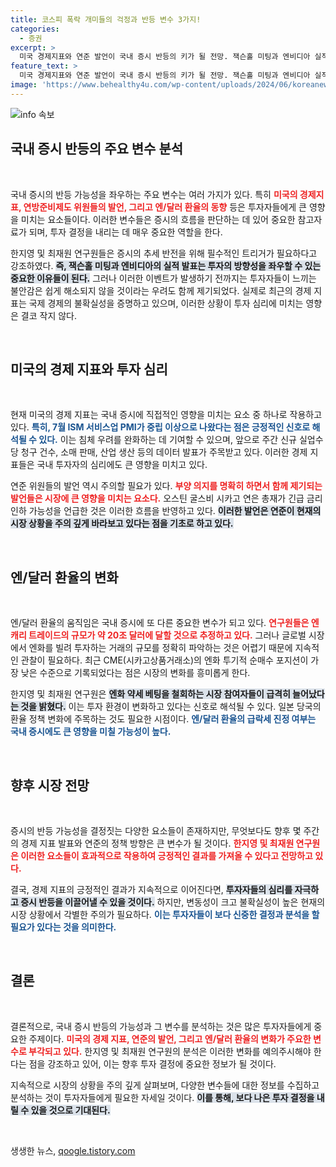 ```yaml
---
title: 코스피 폭락 개미들의 걱정과 반등 변수 3가지!
categories:
  - 증권
excerpt: >
  미국 경제지표와 연준 발언이 국내 증시 반등의 키가 될 전망. 잭슨홀 미팅과 엔비디아 실적 발표에 촉각을 곤두세우며, 환율 움직임에도 주의해야 할 시점이다.
feature_text: >
  미국 경제지표와 연준 발언이 국내 증시 반등의 키가 될 전망. 잭슨홀 미팅과 엔비디아 실적 발표에 촉각을 곤두세우며, 환율 움직임에도 주의해야 할 시점이다.
image: 'https://www.behealthy4u.com/wp-content/uploads/2024/06/koreanews.jpg'
---
```


<p><img src="https://www.behealthy4u.com/wp-content/uploads/2024/06/koreanews.jpg" alt="info 속보" /></p>

<h2 data-ke-size="size26">국내 증시 반등의 주요 변수 분석</h2>

<p data-ke-size="size16">&nbsp;</p>

<p>국내 증시의 반등 가능성을 좌우하는 주요 변수는 여러 가지가 있다. 특히 <b><span style="color: #ee2323;">미국의 경제지표, 연방준비제도 위원들의 발언, 그리고 엔/달러 환율의 동향</span></b> 등은 투자자들에게 큰 영향을 미치는 요소들이다. 이러한 변수들은 증시의 흐름을 판단하는 데 있어 중요한 참고자료가 되며, 투자 결정을 내리는 데 매우 중요한 역할을 한다. </p>

<p>한지영 및 최재원 연구원들은 증시의 추세 반전을 위해 필수적인 트리거가 필요하다고 강조하였다. <b><span style="background-color: #21538527;">즉, 잭슨홀 미팅과 엔비디아의 실적 발표는 투자의 방향성을 좌우할 수 있는 중요한 이유들이 된다.</span></b> 그러나 이러한 이벤트가 발생하기 전까지는 투자자들이 느끼는 불안감은 쉽게 해소되지 않을 것이라는 우려도 함께 제기되었다. 실제로 최근의 경제 지표는 국제 경제의 불확실성을 증명하고 있으며, 이러한 상황이 투자 심리에 미치는 영향은 결코 작지 않다.</p>

<p data-ke-size="size16">&nbsp;</p>

<h2 data-ke-size="size26">미국의 경제 지표와 투자 심리</h2>

<p data-ke-size="size16">&nbsp;</p>

<p>현재 미국의 경제 지표는 국내 증시에 직접적인 영향을 미치는 요소 중 하나로 작용하고 있다. <b><span style="color: #1a5490;">특히, 7월 ISM 서비스업 PMI가 중립 이상으로 나왔다는 점은 긍정적인 신호로 해석될 수 있다.</span></b> 이는 침체 우려를 완화하는 데 기여할 수 있으며, 앞으로 주간 신규 실업수당 청구 건수, 소매 판매, 산업 생산 등의 데이터 발표가 주목받고 있다. 이러한 경제 지표들은 국내 투자자의 심리에도 큰 영향을 미치고 있다.</p>

<p>연준 위원들의 발언 역시 주의할 필요가 있다. <b><span style="color: #ee2323;">부양 의지를 명확히 하면서 함께 제기되는 발언들은 시장에 큰 영향을 미치는 요소다.</span></b> 오스틴 굴스비 시카고 연은 총재가 긴급 금리인하 가능성을 언급한 것은 이러한 흐름을 반영하고 있다. <b><span style="background-color: #21538527;">이러한 발언은 연준이 현재의 시장 상황을 주의 깊게 바라보고 있다는 점을 기초로 하고 있다.</span></b></p>

<p data-ke-size="size16">&nbsp;</p>

<h2 data-ke-size="size26">엔/달러 환율의 변화</h2>

<p data-ke-size="size16">&nbsp;</p>

<p>엔/달러 환율의 움직임은 국내 증시에 또 다른 중요한 변수가 되고 있다. <b><span style="color: #ee2323;">연구원들은 엔캐리 트레이드의 규모가 약 20조 달러에 달할 것으로 추정하고 있다.</span></b> 그러나 글로벌 시장에서 엔화를 빌려 투자하는 거래의 규모를 정확히 파악하는 것은 어렵기 때문에 지속적인 관찰이 필요하다. 최근 CME(시카고상품거래소)의 엔화 투기적 순매수 포지션이 가장 낮은 수준으로 기록되었다는 점은 시장의 변화를 흥미롭게 한다.</p>

<p>한지영 및 최재원 연구원은 <b><span style="background-color: #21538527;">엔화 약세 베팅을 철회하는 시장 참여자들이 급격히 늘어났다는 것을 밝혔다.</span></b> 이는 투자 환경이 변화하고 있다는 신호로 해석될 수 있다. 일본 당국의 환율 정책 변화에 주목하는 것도 필요한 시점이다. <b><span style="color: #1a5490;">엔/달러 환율의 급락세 진정 여부는 국내 증시에도 큰 영향을 미칠 가능성이 높다.</span></b></p>

<p data-ke-size="size16">&nbsp;</p>

<h2 data-ke-size="size26">향후 시장 전망</h2>

<p data-ke-size="size16">&nbsp;</p>

<p>증시의 반등 가능성을 결정짓는 다양한 요소들이 존재하지만, 무엇보다도 향후 몇 주간의 경제 지표 발표와 연준의 정책 방향은 큰 변수가 될 것이다. <b><span style="color: #ee2323;">한지영 및 최재원 연구원은 이러한 요소들이 효과적으로 작용하여 긍정적인 결과를 가져올 수 있다고 전망하고 있다.</span></b> </p>

<p>결국, 경제 지표의 긍정적인 결과가 지속적으로 이어진다면, <b><span style="background-color: #21538527;">투자자들의 심리를 자극하고 증시 반등을 이끌어낼 수 있을 것이다.</span></b> 하지만, 변동성이 크고 불확실성이 높은 현재의 시장 상황에서 각별한 주의가 필요하다. <b><span style="color: #1a5490;">이는 투자자들이 보다 신중한 결정과 분석을 할 필요가 있다는 것을 의미한다.</span></b></p>

<p data-ke-size="size16">&nbsp;</p>

<h2 data-ke-size="size26">결론</h2>

<p data-ke-size="size16">&nbsp;</p>

<p>결론적으로, 국내 증시 반등의 가능성과 그 변수를 분석하는 것은 많은 투자자들에게 중요한 주제이다. <b><span style="color: #ee2323;">미국의 경제 지표, 연준의 발언, 그리고 엔/달러 환율의 변화가 주요한 변수로 부각되고 있다.</span></b> 한지영 및 최재원 연구원의 분석은 이러한 변화를 예의주시해야 한다는 점을 강조하고 있어, 이는 향후 투자 결정에 중요한 정보가 될 것이다. </p>

<p>지속적으로 시장의 상황을 주의 깊게 살펴보며, 다양한 변수들에 대한 정보를 수집하고 분석하는 것이 투자자들에게 필요한 자세일 것이다. <b><span style="background-color: #21538527;">이를 통해, 보다 나은 투자 결정을 내릴 수 있을 것으로 기대된다.</span></b> </p>

<p data-ke-size="size16">&nbsp;</p>
생생한 뉴스, <a href="https://qoogle.tistory.com" rel="dofollow">qoogle.tistory.com</a>


